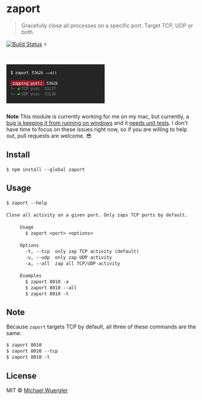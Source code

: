 # zaport 

> Gracefully close all processes on a specific port. Target TCP, UDP or both.

[![Build Status](https://travis-ci.org/radiovisual/zaport.svg?branch=master)](https://travis-ci.org/radiovisual/zaport) :zap:

# ![zaport](media/screenshot.png)

**Note** This module is currently working for me on my mac, but currently, a [bug is keeping it from running on windows](https://github.com/radiovisual/zaport/issues/1) and it [needs unit tests](https://github.com/radiovisual/zaport/issues/2). I don't have time to focus on these issues right now, so if you are willing to help out, pull requests are welcome. :sunglasses:   

## Install

```
$ npm install --global zaport
```


## Usage

```
$ zaport --help

Close all activity on a given port. Only zaps TCP ports by default.

	 Usage
	   $ zaport <port> <options>

	 Options
	   -t, --tcp  only zap TCP activity (default)
	   -u, --udp  only zap UDP activity
	   -a, --all  zap all TCP/UDP activity

	 Examples
	   $ zaport 8010 -a
	   $ zaport 8010 --all
	   $ zaport 8010 -t
```

## Note

Because `zaport` targets TCP by default, all three of these commands are the same: 
```
$ zaport 8010
$ zaport 8010 --tcp
$ zaport 8010 -t
```

## License

MIT © [Michael Wuergler](http://numetriclabs.com)
